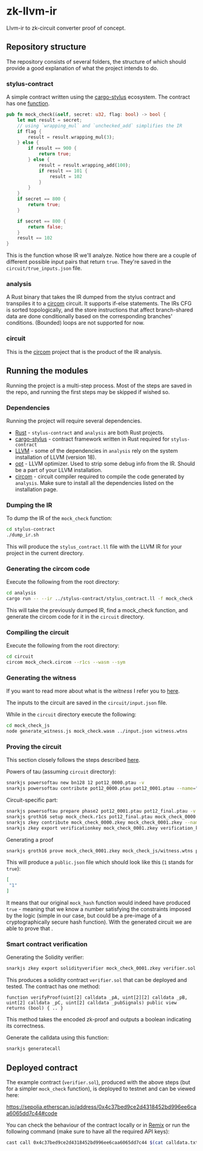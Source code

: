 # zk-llvm-ir
Llvm-ir to zk-circuit converter proof of concept. 

## Repository structure
The repository consists of several folders, the structure of which should provide a good explanation of what the project intends to do.

### stylus-contract
A simple contract written using the [cargo-stylus](https://github.com/OffchainLabs/cargo-stylus) ecosystem.
The contract has one [function](./stylus-contract/src/lib.rs).

```rust
pub fn mock_check(&self, secret: u32, flag: bool) -> bool {
    let mut result = secret;
    // using `wrapping_mul` and `unchecked_add` simplifies the IR
    if flag {
        result = result.wrapping_mul(3);
    } else {
        if result == 900 {
            return true;
        } else {
            result = result.wrapping_add(100);
            if result == 101 {
                result = 102
            }
        }
    }
    if secret == 800 {
        return true;
    }

    if secret == 800 {
        return false;
    }
    result == 102
}
```
This is the function whose IR we'll analyze. Notice how there are a couple of different possible input pairs that return `true`. They're saved in the `circuit/true_inputs.json` file.

### analysis
A Rust binary that takes the IR dumped from the stylus contract and transpiles it to a [circom](https://docs.circom.io/) circuit.
It supports if-else statements. The IRs CFG is sorted topologically, and the store instructions that affect branch-shared data are done conditionally based on the corresponding branches' conditions. (Bounded) loops are not supported for now.

### circuit
This is the [circom](https://docs.circom.io/) project that is the product of the IR analysis.

## Running the modules

Running the project is a multi-step process. Most of the steps are saved in the repo, and running the first steps may be skipped if wished so.

### Dependencies

Running the project will require several dependencies. 

- [Rust](https://www.rust-lang.org/) - `stylus-contract` and `analysis` are both Rust projects.
- [cargo-stylus](https://github.com/OffchainLabs/cargo-stylus?tab=readme-ov-file#installing-with-cargo) - contract framework written in Rust required for `stylus-contract`
- [LLVM](https://llvm.org/docs/GettingStarted.html) - some of the dependencies in `analysis` rely on the system installation of LLVM (version 18).
- [opt](https://llvm.org/docs/CommandGuide/opt.html) - LLVM optimizer. Used to strip some debug info from the IR. Should be a part of your LLVM installation.
- [circom](https://docs.circom.io/getting-started/installation/) - circuit compiler required to compile the code generated by `analysis`. Make sure to install all the dependencies listed on the installation page.

### Dumping the IR

To dump the IR of the `mock_check` function:
```bash
cd stylus-contract
./dump_ir.sh
```
This will produce the `stylus_contract.ll` file with the LLVM IR for your project in the current directory.

### Generating the circom code 

Execute the following from the root directory:
```bash
cd analysis
cargo run -- --ir ../stylus-contract/stylus_contract.ll -f mock_check -o ../circuit/mock_check.circom
```
This will take the previously dumped IR, find a mock_check function, and generate the circom code for it in the `circuit` directory.

### Compiling the circuit

Execute the following from the root directory:
```bash
cd circuit
circom mock_check.circom --r1cs --wasm --sym
```

### Generating the witness

If you want to read more about what is the *witness* I refer you to [here](https://docs.circom.io/getting-started/computing-the-witness/#what-is-a-witness).

The inputs to the circuit are saved in the `circuit/input.json` file.

While in the `circuit` directory execute the following:
```bash
cd mock_check_js
node generate_witness.js mock_check.wasm ../input.json witness.wtns 
```

### Proving the circuit

This section closely follows the steps described [here](https://docs.circom.io/getting-started/proving-circuits/).

Powers of tau (assuming `circuit` directory):

```bash
snarkjs powersoftau new bn128 12 pot12_0000.ptau -v
snarkjs powersoftau contribute pot12_0000.ptau pot12_0001.ptau --name="first" -v
```

Circuit-specific part:

```bash
snarkjs powersoftau prepare phase2 pot12_0001.ptau pot12_final.ptau -v
snarkjs groth16 setup mock_check.r1cs pot12_final.ptau mock_check_0000.zkey
snarkjs zkey contribute mock_check_0000.zkey mock_check_0001.zkey --name="somename" -v
snarkjs zkey export verificationkey mock_check_0001.zkey verification_key.json
```

Generating a proof

```bash
snarkjs groth16 prove mock_check_0001.zkey mock_check_js/witness.wtns proof.json public.json
```

This will produce a `public.json` file which should look like this (`1` stands for `true`):

```json
[
 "1"
]
```

It means that our original `mock_hash` function would indeed have produced `true` - meaning that we know a number satisfying the constraints imposed by the logic (simple in our case, but could be a pre-image of a cryptographically secure hash function). With the generated circuit we are able to prove that .


### Smart contract verification

Generating the Solidity verifier:

```bash
snarkjs zkey export solidityverifier mock_check_0001.zkey verifier.sol
```
This produces a solidity contract `verifier.sol` that can be deployed and tested.
The contract has one method:
```
function verifyProof(uint[2] calldata _pA, uint[2][2] calldata _pB, uint[2] calldata _pC, uint[2] calldata _pubSignals) public view returns (bool) { .. }
```
This method takes the encoded zk-proof and outputs a boolean indicating its correctness.

Generate the calldata using this function:

```bash
snarkjs generatecall
```

## Deployed contract

The example contract (`verifier.sol`), produced with the above steps (but for a simpler `mock_check` function), is deployed to testnet and can be viewed here:

https://sepolia.etherscan.io/address/0x4c37bed9ce2d4318452bd996ee6caa6065dd7c44#code

You can check the behaviour of the contract locally or in [Remix](https://remix-project.org/?lang=en) or run the following command (make sure to have all the required API keys):

```bash
cast call 0x4c37bed9ce2d4318452bd996ee6caa6065dd7c44 $(cat calldata.txt) --rpc-url https://eth-sepolia.blastapi.io/your-key # or different rpc
```



